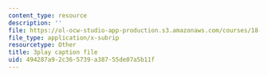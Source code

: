 ```yaml
---
content_type: resource
description: ''
file: https://ol-ocw-studio-app-production.s3.amazonaws.com/courses/18-01sc-single-variable-calculus-fall-2010/494287a92c365739a38755de07a5b11f_55ncRlBZstA.vtt
file_type: application/x-subrip
resourcetype: Other
title: 3play caption file
uid: 494287a9-2c36-5739-a387-55de07a5b11f
---
```

